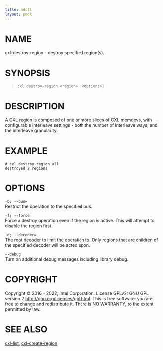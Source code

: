 ```yaml
---
title: ndctl
layout: pmdk
---
```


# NAME

cxl-destroy-region - destroy specified region(s).

# SYNOPSIS

>     cxl destroy-region <region> [<options>]

# DESCRIPTION

A CXL region is composed of one or more slices of CXL memdevs, with
configurable interleave settings - both the number of interleave ways,
and the interleave granularity.

# EXAMPLE

    # cxl destroy-region all
    destroyed 2 regions

# OPTIONS

`-b; --bus=`  
Restrict the operation to the specified bus.

`-f; --force`  
Force a destroy operation even if the region is active. This will
attempt to disable the region first.

<!-- -->

`-d; --decoder=`  
The root decoder to limit the operation to. Only regions that are
children of the specified decoder will be acted upon.

<!-- -->

`--debug`  
Turn on additional debug messages including library debug.

# COPYRIGHT

Copyright © 2016 - 2022, Intel Corporation. License GPLv2: GNU GPL
version 2 <http://gnu.org/licenses/gpl.html>. This is free software: you
are free to change and redistribute it. There is NO WARRANTY, to the
extent permitted by law.

# SEE ALSO

[cxl-list](cxl-list.md), [cxl-create-region](cxl-create-region.md)
